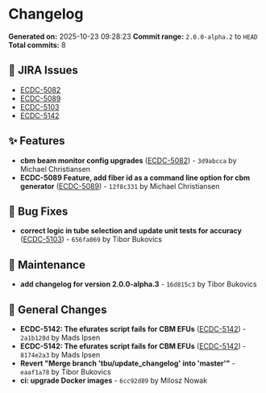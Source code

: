 # Changelog

**Generated on:** 2025-10-23 09:28:23
**Commit range:** `2.0.0-alpha.2` to `HEAD`
**Total commits:** 8

## 🎫 JIRA Issues

- [ECDC-5082](https://jira.ess.eu/browse/ECDC-5082)
- [ECDC-5089](https://jira.ess.eu/browse/ECDC-5089)
- [ECDC-5103](https://jira.ess.eu/browse/ECDC-5103)
- [ECDC-5142](https://jira.ess.eu/browse/ECDC-5142)

## ✨ Features

- **cbm beam monitor config upgrades** ([ECDC-5082](https://jira.ess.eu/browse/ECDC-5082)) - `3d9abcca` by Michael Christiansen
- **ECDC-5089 Feature, add fiber id as a command line option for cbm generator** ([ECDC-5089](https://jira.ess.eu/browse/ECDC-5089)) - `12f8c331` by Michael Christiansen

## 🐛 Bug Fixes

- **correct logic in tube selection and update unit tests for accuracy** ([ECDC-5103](https://jira.ess.eu/browse/ECDC-5103)) - `656fa069` by Tibor Bukovics

## 🔧 Maintenance

- **add changelog for version 2.0.0-alpha.3** - `16d815c3` by Tibor Bukovics

## 📝 General Changes

- **ECDC-5142: The efurates script fails for CBM EFUs** ([ECDC-5142](https://jira.ess.eu/browse/ECDC-5142)) - `2a1b128d` by Mads Ipsen
- **ECDC-5142: The efurates script fails for CBM EFUs** ([ECDC-5142](https://jira.ess.eu/browse/ECDC-5142)) - `8174e2a3` by Mads Ipsen
- **Revert "Merge branch 'tbu/update_changelog' into 'master'"** - `eaaf1a78` by Tibor Bukovics
- **ci: upgrade Docker images** - `6cc92d89` by Milosz Nowak
